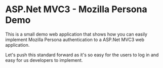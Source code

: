 ASP.Net MVC3 - Mozilla Persona Demo
=============

This is a small demo web application that shows how you can easily implement 
Mozilla Persona authentication to a ASP.Net MVC3 web application.

Let's push this standard forward as it's so easy for the users to log in and easy for us
developers to implement.
